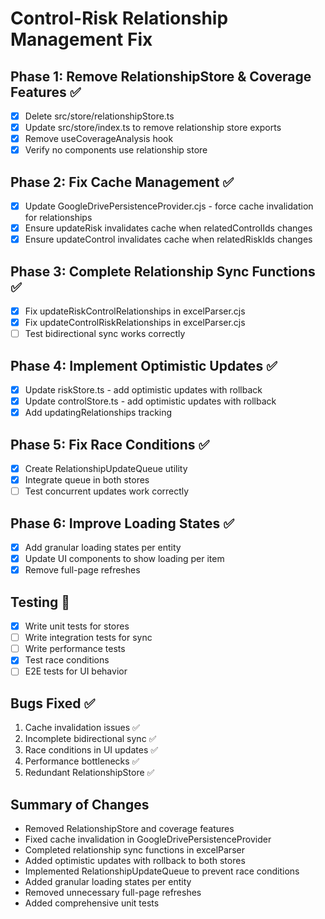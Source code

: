 # Control-Risk Relationship Management Fix

## Phase 1: Remove RelationshipStore & Coverage Features ✅
- [x] Delete src/store/relationshipStore.ts
- [x] Update src/store/index.ts to remove relationship store exports
- [x] Remove useCoverageAnalysis hook
- [x] Verify no components use relationship store

## Phase 2: Fix Cache Management ✅
- [x] Update GoogleDrivePersistenceProvider.cjs - force cache invalidation for relationships
- [x] Ensure updateRisk invalidates cache when relatedControlIds changes
- [x] Ensure updateControl invalidates cache when relatedRiskIds changes

## Phase 3: Complete Relationship Sync Functions ✅
- [x] Fix updateRiskControlRelationships in excelParser.cjs
- [x] Fix updateControlRiskRelationships in excelParser.cjs
- [ ] Test bidirectional sync works correctly

## Phase 4: Implement Optimistic Updates ✅
- [x] Update riskStore.ts - add optimistic updates with rollback
- [x] Update controlStore.ts - add optimistic updates with rollback
- [x] Add updatingRelationships tracking

## Phase 5: Fix Race Conditions ✅
- [x] Create RelationshipUpdateQueue utility
- [x] Integrate queue in both stores
- [ ] Test concurrent updates work correctly

## Phase 6: Improve Loading States ✅
- [x] Add granular loading states per entity
- [x] Update UI components to show loading per item
- [x] Remove full-page refreshes

## Testing 🧪
- [x] Write unit tests for stores
- [ ] Write integration tests for sync
- [ ] Write performance tests
- [x] Test race conditions
- [ ] E2E tests for UI behavior

## Bugs Fixed ✅
1. Cache invalidation issues ✅
2. Incomplete bidirectional sync ✅
3. Race conditions in UI updates ✅
4. Performance bottlenecks ✅
5. Redundant RelationshipStore ✅

## Summary of Changes
- Removed RelationshipStore and coverage features
- Fixed cache invalidation in GoogleDrivePersistenceProvider
- Completed relationship sync functions in excelParser
- Added optimistic updates with rollback to both stores
- Implemented RelationshipUpdateQueue to prevent race conditions
- Added granular loading states per entity
- Removed unnecessary full-page refreshes
- Added comprehensive unit tests